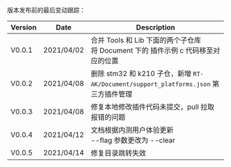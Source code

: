 版本发布前的最后变动跟踪：

| Version | Date       | Description                                                  |
| ------- | ---------- | ------------------------------------------------------------ |
| V0.0.1  | 2021/04/02 | 合并 Tools 和 Lib 下面的两个子仓库<br>将 Document 下的 插件示例 c 代码移至对应的位置 |
| V0.0.2  | 2021/04/08 | 删除 stm32 和 k210 子仓，新增 `RT-AK/Document/support_platforms.json` 第三方插件管理 |
| V0.0.3  | 2021/04/08 | 修复本地修改插件代码未提交，pull 拉取报错的问题              |
| V0.0.4  | 2021/04/12 | 文档根据内测用户体验更新<br>--flag 参数更改为 --clear        |
| V0.0.5  | 2021/04/14 | 修复目录跳转失效                                             |

